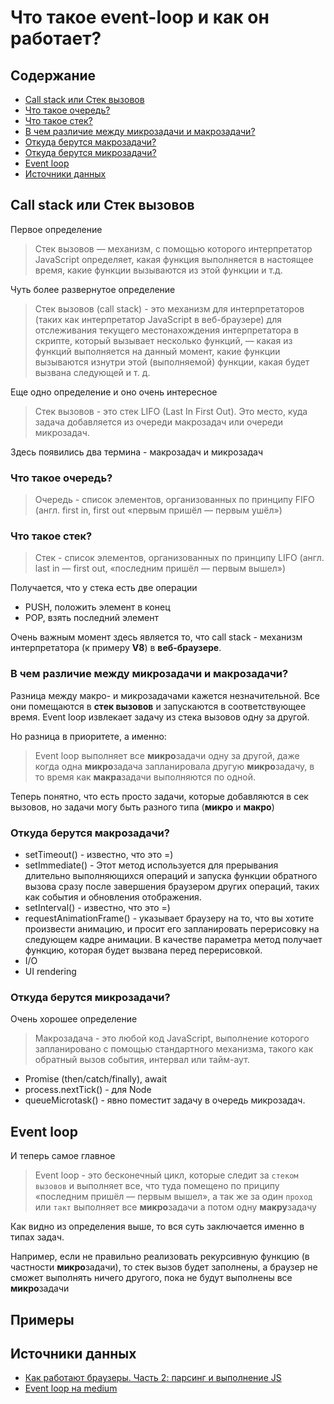 
# Что такое event-loop и как он работает?

## Содержание

- [Call stack или Стек вызовов](#call-stack-или-стек-вызовов)
- [Что такое очередь?](#что-такое-очередь)
- [Что такое стек?](#что-такое-стек)
- [В чем различие между микрозадачи и макрозадачи?](#в-чем-различие-между-микрозадачи-и-макрозадачи)
- [Откуда берутся макрозадачи?](#откуда-берутся-макрозадачи)
- [Откуда берутся микрозадачи?](#откуда-берутся-микрозадачи)
- [Event loop](#event-loop)
- [Источники данных](#источники-данных)

## Call stack или Стек вызовов

Первое определение

> Стек вызовов — механизм, с помощью которого интерпретатор JavaScript определяет, какая функция выполняется в настоящее время, какие функции вызываются из этой функции и т.д.

Чуть более развернутое определение

> Стек вызовов (call stack) - это механизм для интерпретаторов (таких как интерпретатор JavaScript в веб-браузере) для отслеживания текущего местонахождения интерпретатора в скрипте, который вызывает несколько функций, — какая из функций выполняется на данный момент, какие функции вызываются изнутри этой (выполняемой) функции, какая будет вызвана следующей и т. д.

Еще одно определение и оно очень интересное

> Стек вызовов - это стек LIFO (Last In First Out). Это место, куда задача добавляется из очереди макрозадач или очереди микрозадач.

Здесь появились два термина - макрозадач и микрозадач

### Что такое очередь?

> Очередь - список элементов, организованных по принципу FIFO (англ. first in, first out «первым пришёл — первым ушёл») 

### Что такое стек?

> Стек - список элементов, организованных по принципу LIFO (англ. last in — first out, «последним пришёл — первым вышел»)

Получается, что у стека есть две операции

- PUSH, положить элемент в конец
- POP, взять последний элемент

Очень важным момент здесь является то, что call stack - механизм интерпретатора (к примеру **V8**) в **веб-браузере**.

### В чем различие между микрозадачи и макрозадачи?

Разница между макро- и микрозадачами кажется незначительной. Все они помещаются в **стек вызовов** и запускаются в соответствующее время. Event loop извлекает задачу из стека вызовов одну за другой.

Но разница в приоритете, а именно:

> Event loop выполняет все **микро**задачи одну за другой, даже когда одна **микро**задача запланировала другую **микро**задачу, в то время как **макра**задачи выполняются по одной.

Теперь понятно, что есть просто задачи, которые добавляются в сек вызовов, но задачи могу быть разного типа (**микро** и **макро**)

### Откуда берутся макрозадачи?

- setTimeout() - известно, что это =)
- setImmediate() - Этот метод используется для прерывания длительно выполняющихся операций и запуска функции обратного вызова сразу после завершения браузером других операций, таких как события и обновления отображения.
- setInterval() - известно, что это =)
- requestAnimationFrame() - указывает браузеру на то, что вы хотите произвести анимацию, и просит его запланировать перерисовку на следующем кадре анимации. В качестве параметра метод получает функцию, которая будет вызвана перед перерисовкой.
- I/O
- UI rendering

### Откуда берутся микрозадачи?

Очень хорошее определение

> Макрозадача - это любой код JavaScript, выполнение которого запланировано с помощью стандартного механизма, такого как обратный вызов события, интервал или тайм-аут.

- Promise (then/catch/finally), await
- process.nextTick() - для Node
- queueMicrotask() - явно поместит задачу в очередь микрозадач.

## Event loop

И теперь самое главное

> Event loop - это бесконечный цикл, которые следит за `стеком вызовов` и выполняет все, что туда помещено по приципу «последним пришёл — первым вышел», а так же за один `проход` или `такт` выполняет все **микро**задачи а потом одну **макру**задачу

Как видно из определения выше, то вся суть заключается именно в типах задач.

Например, если не правильно реализовать рекурсивную функцию (в частности **микро**задачи), то стек вызов будет заполнены, а браузер не сможет выполнять ничего другого, пока не будут выполнены все **микро**задачи

## Примеры



## Источники данных

- [Как работают браузеры. Часть 2: парсинг и выполнение JS](https://habr.com/ru/company/kts/blog/678034/)
- [Event loop на medium](https://medium.com/globant/what-are-micro-tasks-and-macro-tasks-in-the-event-loop-29bc0abdd445)
